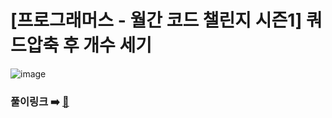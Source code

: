 # [프로그래머스 - 월간 코드 챌린지 시즌1] 쿼드압축 후 개수 세기

![image](https://user-images.githubusercontent.com/45463495/163092676-18f919ef-c098-4129-99c1-7ca378be28ec.png "image")
### 풀이링크 ➡️ [🔗](https://seongho96.tistory.com/60)

